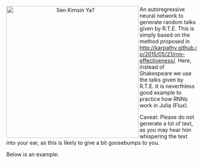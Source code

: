 <p align="center">
  <img src="https://user-images.githubusercontent.com/13106580/202849565-df233c8d-9373-496a-92be-b8baa10b69b6.jpg" width="350" title="Sen Kimsin Ya?", align="left">
  
An autoregressive neural network to generate random talks given by R.T.E. This is simply based on the method proposed in http://karpathy.github.io/2015/05/21/rnn-effectiveness/. Here, instead of Shakespeare we use the talks given by R.T.E.  It is neverthless good example to practice how RNNs work in Julia (Flux). 

Caveat: Please do not generate a lot of text, as you may hear him whispering the text into your ear, as this is likely to give a bit goosebumps to you.

 

</p>

  
Below is an example: 
